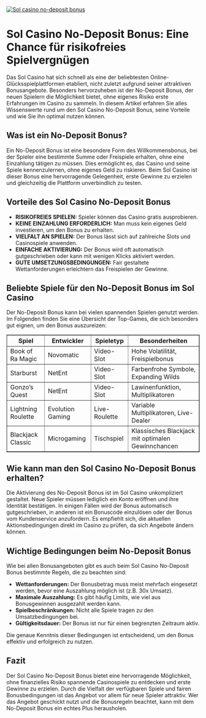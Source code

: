 [![Sol casino no-deposit bonus](https://123-caf.pages.dev/gitsignup.png)](https://vrmoo.ru/Bt82HjjY)

<h1>Sol Casino No-Deposit Bonus: Eine Chance für risikofreies Spielvergnügen</h1>  <p>Das Sol Casino hat sich schnell als eine der beliebtesten Online-Glücksspielplattformen etabliert, nicht zuletzt aufgrund seiner attraktiven Bonusangebote. Besonders hervorzuheben ist der No-Deposit Bonus, der neuen Spielern die Möglichkeit bietet, ohne eigenes Risiko erste Erfahrungen im Casino zu sammeln. In diesem Artikel erfahren Sie alles Wissenswerte rund um den Sol Casino No-Deposit Bonus, seine Vorteile und wie Sie ihn optimal nutzen können.</p>  <h2>Was ist ein No-Deposit Bonus?</h2>  <p>Ein No-Deposit Bonus ist eine besondere Form des Willkommensbonus, bei der Spieler eine bestimmte Summe oder Freispiele erhalten, ohne eine Einzahlung tätigen zu müssen. Dies ermöglicht es, das Casino und seine Spiele kennenzulernen, ohne eigenes Geld zu riskieren. Beim Sol Casino ist dieser Bonus eine hervorragende Gelegenheit, erste Gewinne zu erzielen und gleichzeitig die Plattform unverbindlich zu testen.</p>  <h2>Vorteile des Sol Casino No-Deposit Bonus</h2>  <ul>   <li><strong>RISIKOFREIES SPIELEN:</strong> Spieler können das Casino gratis ausprobieren.</li>   <li><strong>KEINE EINZAHLUNG ERFORDERLICH:</strong> Man muss kein eigenes Geld investieren, um den Bonus zu erhalten.</li>   <li><strong>VIELFALT AN SPIELEN:</strong> Der Bonus lässt sich auf zahlreiche Slots und Casinospiele anwenden.</li>   <li><strong>EINFACHE AKTIVIERUNG:</strong> Der Bonus wird oft automatisch gutgeschrieben oder kann mit wenigen Klicks aktiviert werden.</li>   <li><strong>GUTE UMSETZUNGSBEDINGUNGEN:</strong> Fair gestaltete Wettanforderungen erleichtern das Freispielen der Gewinne.</li> </ul>  <h2>Beliebte Spiele für den No-Deposit Bonus im Sol Casino</h2>  <p>Der No-Deposit Bonus kann bei vielen spannenden Spielen genutzt werden. Im Folgenden finden Sie eine Übersicht der Top-Games, die sich besonders gut eignen, um den Bonus auszureizen:</p>  <table border="1" cellpadding="8" cellspacing="0">   <thead>     <tr>       <th>Spiel</th>       <th>Entwickler</th>       <th>Spieletyp</th>       <th>Besonderheiten</th>     </tr>   </thead>   <tbody>     <tr>       <td>Book of Ra Magic</td>       <td>Novomatic</td>       <td>Video-Slot</td>       <td>Hohe Volatilität, Freispielbonus</td>     </tr>     <tr>       <td>Starburst</td>       <td>NetEnt</td>       <td>Video-Slot</td>       <td>Farbenfrohe Symbole, Expanding Wilds</td>     </tr>     <tr>       <td>Gonzo’s Quest</td>       <td>NetEnt</td>       <td>Video-Slot</td>       <td>Lawinenfunktion, Multiplikatoren</td>     </tr>     <tr>       <td>Lightning Roulette</td>       <td>Evolution Gaming</td>       <td>Live-Roulette</td>       <td>Variable Multiplikatoren, Live-Dealer</td>     </tr>     <tr>       <td>Blackjack Classic</td>       <td>Microgaming</td>       <td>Tischspiel</td>       <td>Klassisches Blackjack mit optimalen Gewinnchancen</td>     </tr>   </tbody> </table>  <h2>Wie kann man den Sol Casino No-Deposit Bonus erhalten?</h2>  <p>Die Aktivierung des No-Deposit Bonus ist im Sol Casino unkompliziert gestaltet. Neue Spieler müssen lediglich ein Konto eröffnen und ihre Identität bestätigen. In einigen Fällen wird der Bonus automatisch gutgeschrieben, in anderen ist ein Bonuscode einzulösen oder der Bonus vom Kundenservice anzufordern. Es empfiehlt sich, die aktuellen Aktionsbedingungen direkt im Casino zu prüfen, da sich Angebote ändern können.</p>  <h2>Wichtige Bedingungen beim No-Deposit Bonus</h2>  <p>Wie bei allen Bonusangeboten gibt es auch beim Sol Casino No-Deposit Bonus bestimmte Regeln, die zu beachten sind:</p>  <ul>   <li><strong>Wettanforderungen:</strong> Der Bonusbetrag muss meist mehrfach eingesetzt werden, bevor eine Auszahlung möglich ist (z.B. 30x Umsatz).</li>   <li><strong>Maximale Auszahlung:</strong> Es gibt häufig Limits, wie viel aus Bonusgewinnen ausgezahlt werden kann.</li>   <li><strong>Spielbeschränkungen:</strong> Nicht alle Spiele tragen zu den Umsatzbedingungen bei.</li>   <li><strong>Gültigkeitsdauer:</strong> Der Bonus ist nur für einen begrenzten Zeitraum aktiv.</li> </ul>  <p>Die genaue Kenntnis dieser Bedingungen ist entscheidend, um den Bonus effektiv und erfolgreich zu nutzen.</p>  <h2>Fazit</h2>  <p>Der Sol Casino No-Deposit Bonus bietet eine hervorragende Möglichkeit, ohne finanzielles Risiko spannende Casinospiele zu entdecken und erste Gewinne zu erzielen. Durch die Vielfalt der verfügbaren Spiele und fairen Bonusbedingungen ist das Angebot vor allem für neue Spieler attraktiv. Wer das Angebot geschickt nutzt und die Bonusregeln beachtet, kann mit dem No-Deposit Bonus ein echtes Plus herausholen.</p>